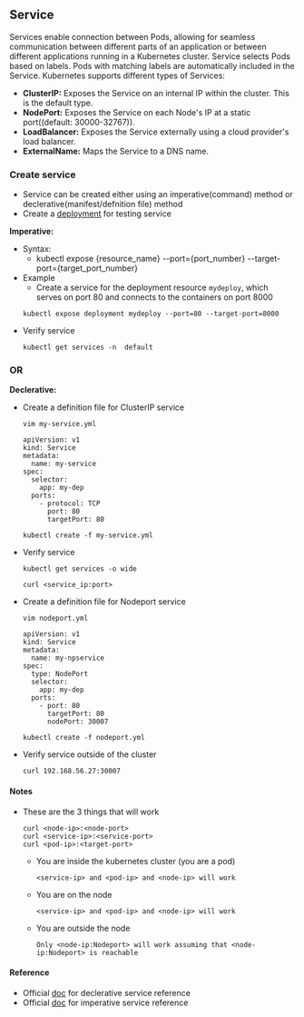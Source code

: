 ## Service
Services enable connection between Pods, allowing for seamless communication between different parts of an application or between different applications running in a Kubernetes cluster. Service selects Pods based on labels. Pods with matching labels are automatically included in the Service. Kubernetes supports different types of Services:
- **ClusterIP:** Exposes the Service on an internal IP within the cluster. This is the default type.
- **NodePort:** Exposes the Service on each Node's IP at a static port((default: 30000-32767)).
- **LoadBalancer:** Exposes the Service externally using a cloud provider's load balancer.
- **ExternalName:** Maps the Service to a DNS name.
### Create service
- Service can be created either using an imperative(command) method or declerative(manifest/defnition file) method
- Create a [deployment](./Deployment.md) for testing service

**Imperative:**
- Syntax:
  - kubectl expose {resource_name} --port={port_number} --target-port={target_port_number}
- Example
  - Create a service for the deployment resource `mydeploy`, which serves on port 80 and connects to the containers on port 8000
  ```
  kubectl expose deployment mydeploy --port=80 --target-port=8000
  ```
- Verify service
  ```
  kubectl get services -n  default
  ```
### OR
**Declerative:**
- Create a definition file for ClusterIP service
  ```
  vim my-service.yml
  ```
  ```
  apiVersion: v1
  kind: Service
  metadata:
    name: my-service
  spec:
    selector:
      app: my-dep
    ports:
      - protocol: TCP
        port: 80
        targetPort: 80
  ```
  ```
  kubectl create -f my-service.yml
- Verify service
  ```
  kubectl get services -o wide
  ```
  ```
  curl <service_ip:port>
  ```
- Create a definition file for Nodeport service
  ```
  vim nodeport.yml
  ```
  ```
  apiVersion: v1
  kind: Service
  metadata:
    name: my-npservice
  spec:
    type: NodePort
    selector:
      app: my-dep
    ports:
      - port: 80
        targetPort: 80
        nodePort: 30007
  ```
  ```
  kubectl create -f nodeport.yml
  ```
- Verify service outside of the cluster
  ```
  curl 192.168.56.27:30007
  ```
#### Notes
- These are the 3 things that will work
  ```
  curl <node-ip>:<node-port>
  curl <service-ip>:<service-port>
  curl <pod-ip>:<target-port>
  ```
  - You are inside the kubernetes cluster (you are a pod)
    ```
    <service-ip> and <pod-ip> and <node-ip> will work
    ```
  - You are on the node
    ```
    <service-ip> and <pod-ip> and <node-ip> will work
    ```
  - You are outside the node
    ```
    Only <node-ip:Nodeport> will work assuming that <node-ip:Nodeport> is reachable
    ```
#### Reference
- Official [doc](https://kubernetes.io/docs/concepts/services-networking/service/) for declerative service reference
- Official [doc](https://kubernetes.io/docs/reference/generated/kubectl/kubectl-commands#expose) for imperative service reference
